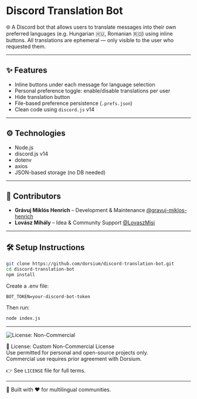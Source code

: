 # Discord Translation Bot

🌐 A Discord bot that allows users to translate messages into their own preferred languages (e.g. Hungarian 🇭🇺, Romanian 🇷🇴) using inline buttons. All translations are ephemeral — only visible to the user who requested them.

---

## ✨ Features

- Inline buttons under each message for language selection
- Personal preference toggle: enable/disable translations per user
- Hide translation button
- File-based preference persistence (`.prefs.json`)
- Clean code using `discord.js` v14

---

## ⚙️ Technologies

- Node.js
- discord.js v14
- dotenv
- axios
- JSON-based storage (no DB needed)

---

## 👥 Contributors

- **Grávuj Miklós Henrich** – Development & Maintenance [@gravuj-miklos-henrich](https://github.com/gravuj-miklos-henrich)
- **Lovász Mihály** – Idea & Community Support [@LovaszMisi](https://github.com/LovaszMisi)

---

## 🛠 Setup Instructions

```bash
git clone https://github.com/dorsium/discord-translation-bot.git
cd discord-translation-bot
npm install
```

Create a .env file:

```env
BOT_TOKEN=your-discord-bot-token
```

Then run:

```bash
node index.js
```

---

![License: Non-Commercial](https://img.shields.io/badge/license-non--commercial-red)

📄 License: Custom Non-Commercial License  
Use permitted for personal and open-source projects only.  
Commercial use requires prior agreement with Dorsium.

👉 See `LICENSE` file for full terms.

---

🔄 Built with ❤️ for multilingual communities.
